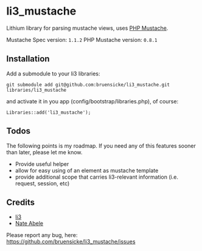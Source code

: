 # li3_mustache

Lithium library for parsing mustache views, uses [PHP Mustache](https://github.com/bobthecow/mustache.php).

Mustache Spec version: `1.1.2`
PHP Mustache version: `0.8.1`

## Installation

Add a submodule to your li3 libraries:

	git submodule add git@github.com:bruensicke/li3_mustache.git libraries/li3_mustache

and activate it in you app (config/bootstrap/libraries.php), of course:

	Libraries::add('li3_mustache');

## Todos

The following points is my roadmap. If you need any of this features sooner than later, please let me know.

- Provide useful helper
- allow for easy using of an element as mustache template
- provide additional scope that carries li3-relevant information (i.e. request, session, etc)

## Credits

* [li3](http://www.lithify.me)
* [Nate Abele](https://github.com/nateabele/li3_mustache)

Please report any bug, here: https://github.com/bruensicke/li3_mustache/issues

